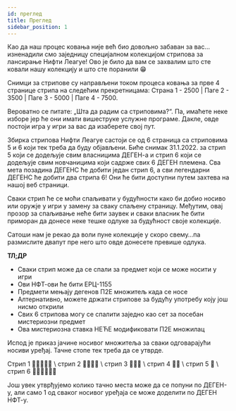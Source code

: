 ```yaml
---
id: преглед
title: Преглед
sidebar_position: 1
---
```


Као да наш процес ковања није већ био довољно забаван за вас... изненадили смо заједницу специјалном колекцијом стрипова за лансирање Нифти Леагуе! Ово је било да вам се захвалим што сте ковали нашу колекцију и што сте поранили 😁

Снимци за стрипове су направљени током процеса ковања за прве 4 странице стрипа на следећим прекретницама: Страна 1 - 2500 | Паге 2 - 3500 | Паге 3 - 5000 | Паге 4 - 7500.

Вероватно се питате: „Шта да радим са стриповима?“. Па, имаћете неке изборе јер ће они имати вишеструке услужне програме. Дакле, овде постоји игра у игри за вас да изаберете свој пут.

Збирка стрипова Нифти Леагуе састоји се од 6 страница са стриповима 5 и 6 који тек треба да буду објављени. Биће снимак 31.1.2022. за стрип 5 који се додељује свим власницима ДЕГЕН-а и стрип 6 који се додељује свим новчаницима који садрже свих 6 ДЕГЕН племена. Сва мета позадина ДЕГЕНС ће добити један стрип 6, а сви легендарни ДЕГЕНС ће добити два стрипа 6! Они ће бити доступни путем захтева на нашој веб страници.

Сваки стрип ће се моћи спаљивати у будућности како би добио носиво или оружје у игри у замену за сваку спаљену страницу. Међутим, овај прозор за спаљивање неће бити заувек и сваки власник ће бити приморан да донесе неке тешке одлуке за будућност своје колекције.

Сатоши нам је рекао да воли пуне колекције у скоро свему…па размислите двапут пре него што овде донесете превише одлука.

**ТЛ;ДР**

- Сваки стрип може да се спали за предмет који се може носити у игри
- Ови НФТ-ови ће бити ЕРЦ-1155
- Предмети мењају дегенов П2Е множитељ када се носе
- Алтернативно, можете држати стрипове за будућу употребу коју још нисмо открили
- Свих 6 стрипова могу се спалити заједно као сет за посебан мистериозни предмет
- Ова мистериозна ставка НЕЋЕ модификовати П2Е множилац

Испод је приказ јачине носивог множитеља за сваки одговарајући носиви уређај. Тачне стопе тек треба да се утврде.

Стрип 1 💪💪💪💪💪 \ стрип 2 💪💪💪💪 \ стрип 3 💪💪💪 \ стрип 4 💪💪 \ стрип 5 💪 \ стрип 6 💪💪💪💪💪💪


Још увек утврђујемо колико тачно места може да се попуни по ДЕГЕН-у, али само 1 од сваког носивог уређаја се може доделити по ДЕГЕН НФТ-у. 
